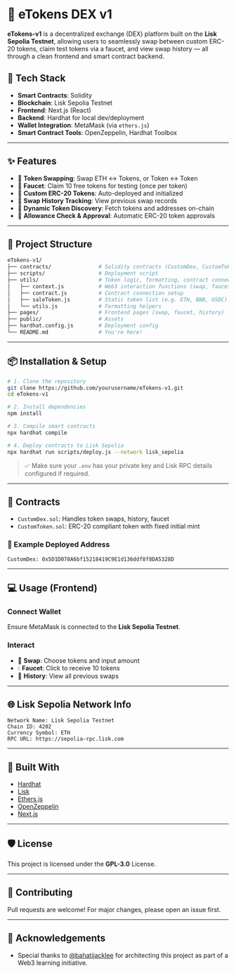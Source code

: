 # 🚀 eTokens DEX v1

**eTokens-v1** is a decentralized exchange (DEX) platform built on the **Lisk Sepolia Testnet**, allowing users to seamlessly swap between custom ERC-20 tokens, claim test tokens via a faucet, and view swap history — all through a clean frontend and smart contract backend.

## 🔧 Tech Stack

- **Smart Contracts**: Solidity
- **Blockchain**: Lisk Sepolia Testnet
- **Frontend**: Next.js (React)
- **Backend**: Hardhat for local dev/deployment
- **Wallet Integration**: MetaMask (via `ethers.js`)
- **Smart Contract Tools**: OpenZeppelin, Hardhat Toolbox

---

## ✨ Features

- 🔄 **Token Swapping**: Swap ETH ↔ Tokens, or Token ↔ Token
- 🧪 **Faucet**: Claim 10 free tokens for testing (once per token)
- 💼 **Custom ERC-20 Tokens**: Auto-deployed and initialized
- 🧾 **Swap History Tracking**: View previous swap records
- 📜 **Dynamic Token Discovery**: Fetch tokens and addresses on-chain
- 🔐 **Allowance Check & Approval**: Automatic ERC-20 token approvals

---

## 📁 Project Structure

```bash
eTokens-v1/
├── contracts/               # Solidity contracts (CustomDex, CustomToken)
├── scripts/                 # Deployment script
├── utils/                   # Token logic, formatting, contract connections
│   ├── context.js           # Web3 interaction functions (swap, faucet, etc.)
│   ├── contract.js          # Contract connection setup
│   ├── saleToken.js         # Static token list (e.g. ETH, BNB, USDC)
│   └── utils.js             # Formatting helpers
├── pages/                   # Frontend pages (swap, faucet, history)
├── public/                  # Assets
├── hardhat.config.js        # Deployment config
└── README.md                # You're here!
````

---

## 📦 Installation & Setup

```bash
# 1. Clone the repository
git clone https://github.com/yourusername/eTokens-v1.git
cd eTokens-v1

# 2. Install dependencies
npm install

# 3. Compile smart contracts
npx hardhat compile

# 4. Deploy contracts to Lisk Sepolia
npx hardhat run scripts/deploy.js --network lisk_sepolia
```

> ✅ Make sure your `.env` has your private key and Lisk RPC details configured if required.

---

## 🔑 Contracts

* `CustomDex.sol`: Handles token swaps, history, faucet
* `CustomToken.sol`: ERC-20 compliant token with fixed initial mint

### 🧾 Example Deployed Address

```text
CustomDex: 0x5D1D078A6bf15218419C9E1d136ddf8f8DA5328D
```

---

## 💻 Usage (Frontend)

### Connect Wallet

Ensure MetaMask is connected to the **Lisk Sepolia Testnet**.

### Interact

* 🔄 **Swap**: Choose tokens and input amount
* 💧 **Faucet**: Click to receive 10 tokens
* 📜 **History**: View all previous swaps

---

## 🌐 Lisk Sepolia Network Info

```text
Network Name: Lisk Sepolia Testnet
Chain ID: 4202
Currency Symbol: ETH
RPC URL: https://sepolia-rpc.lisk.com
```

---

## 🧠 Built With

* [Hardhat](https://hardhat.org/)
* [Lisk](https://lisk.com/)
* [Ethers.js](https://docs.ethers.org/)
* [OpenZeppelin](https://docs.openzeppelin.com/)
* [Next.js](https://nextjs.org/)

---

## 🛡️ License

This project is licensed under the **GPL-3.0** License.

---

## 🤝 Contributing

Pull requests are welcome! For major changes, please open an issue first.

---

## 🙌 Acknowledgements

* Special thanks to [@bahatijacklee](https://github.com/bahatijacklee) for architecting this project as part of a Web3 learning initiative.




